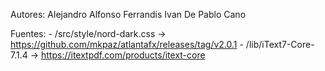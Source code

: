 Autores: Alejandro Alfonso Ferrandis
	 Ivan De Pablo Cano

Fuentes: 
	 - /src/style/nord-dark.css -> https://github.com/mkpaz/atlantafx/releases/tag/v2.0.1
	 - /lib/iText7-Core-7.1.4 -> https://itextpdf.com/products/itext-core
